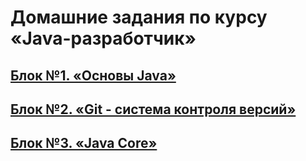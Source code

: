 # Домашние задания по курсу «Java-разработчик»

## [Блок №1. «Основы Java»](src/main/java/ru/netology/basics)

## [Блок №2. «Git - система контроля версий»](src/main/java/ru/netology/git)

## [Блок №3. «Java Core»](src/main/java/ru/netology/core)